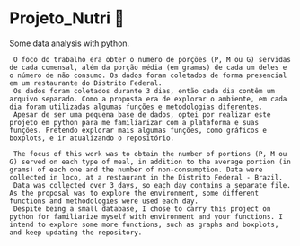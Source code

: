 # Projeto_Nutri :spaghetti:
Some data analysis with python.

     O foco do trabalho era obter o numero de porções (P, M ou G) servidas de cada comensal, além da porção média (em gramas) de cada um deles e o número de não consumo. Os dados foram coletados de forma presencial em um restaurante do Distrito Federal. 
     Os dados foram coletados durante 3 dias, então cada dia contêm um arquivo separado. Como a proposta era de explorar o ambiente, em cada dia foram utilizadas algumas funções e metodologias diferentes. 
     Apesar de ser uma pequena base de dados, optei por realizar este projeto em python para me familiarizar com a plataforma e suas funções. Pretendo explorar mais algumas funções, como gráficos e boxplots, e ir atualizando o repositório. 

     The focus of this work was to obtain the number of portions (P, M ou G) served on each type of meal, in addition to the average portion (in grams) of each one and the number of non-consumption. Data were collected in loco, at a restaurant in the Distrito Federal - Brazil.
     Data was collected over 3 days, so each day contains a separate file. As the proposal was to explore the environment, some different functions and methodologies were used each day.
     Despite being a small database, I chose to carry this project on python for familiarize myself with environment and your functions. I intend to explore some more functions, such as graphs and boxplots, and keep updating the repository.
